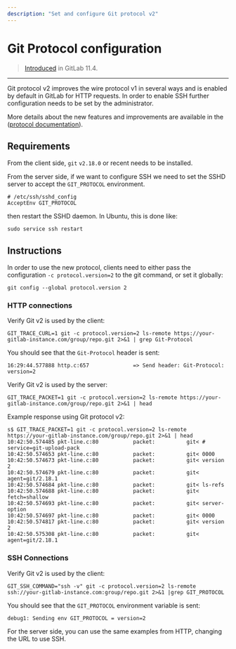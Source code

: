 ```yaml
---
description: "Set and configure Git protocol v2"
---
```


# Git Protocol configuration

> [Introduced][ce-46555] in GitLab 11.4.

---

Git protocol v2 improves the wire protocol v1 in several ways and is
enabled by default in GitLab for HTTP requests. In order to enable SSH
further configuration needs to be set by the administrator.

More details about the new features and improvements are available in
the ([protocol documentation][protocol-doc]).

## Requirements

From the client side, `git` `v2.18.0` or recent needs to be installed.

From the server side, if we want to configure SSH we need to set the SSHD
server to accept the `GIT_PROTOCOL` environment.

```
# /etc/ssh/sshd_config
AcceptEnv GIT_PROTOCOL
```

then restart the SSHD daemon. In Ubuntu, this is done like:

```
sudo service ssh restart
```

## Instructions

In order to use the new protocol, clients need to either pass the configuration
`-c protocol.version=2` to the git command, or set it globally:

```
git config --global protocol.version 2
```

### HTTP connections

Verify Git v2 is used by the client:

```
GIT_TRACE_CURL=1 git -c protocol.version=2 ls-remote https://your-gitlab-instance.com/group/repo.git 2>&1 | grep Git-Protocol
```

You should see that the `Git-Protocol` header is sent:

```
16:29:44.577888 http.c:657              => Send header: Git-Protocol: version=2
```

Verify Git v2 is used by the server:

```
GIT_TRACE_PACKET=1 git -c protocol.version=2 ls-remote https://your-gitlab-instance.com/group/repo.git 2>&1 | head
```

Example response using Git protocol v2:

```
s$ GIT_TRACE_PACKET=1 git -c protocol.version=2 ls-remote https://your-gitlab-instance.com/group/repo.git 2>&1 | head
10:42:50.574485 pkt-line.c:80           packet:          git< # service=git-upload-pack
10:42:50.574653 pkt-line.c:80           packet:          git< 0000
10:42:50.574673 pkt-line.c:80           packet:          git< version 2
10:42:50.574679 pkt-line.c:80           packet:          git< agent=git/2.18.1
10:42:50.574684 pkt-line.c:80           packet:          git< ls-refs
10:42:50.574688 pkt-line.c:80           packet:          git< fetch=shallow
10:42:50.574693 pkt-line.c:80           packet:          git< server-option
10:42:50.574697 pkt-line.c:80           packet:          git< 0000
10:42:50.574817 pkt-line.c:80           packet:          git< version 2
10:42:50.575308 pkt-line.c:80           packet:          git< agent=git/2.18.1
```

### SSH Connections

Verify Git v2 is used by the client:

```
GIT_SSH_COMMAND="ssh -v" git -c protocol.version=2 ls-remote ssh://your-gitlab-instance.com:group/repo.git 2>&1 |grep GIT_PROTOCOL
```

You should see that the `GIT_PROTOCOL` environment variable is sent:

```
debug1: Sending env GIT_PROTOCOL = version=2
```

For the server side, you can use the same examples from HTTP, changing the
URL to use SSH.

[ce-46555]: https://gitlab.com/gitlab-org/gitlab-ce/merge_requests/46555 "Git protocol v2 merge request"
[protocol-doc]: https://github.com/git/git/blob/master/Documentation/technical/protocol-v2.txt "Git protocol v2"
